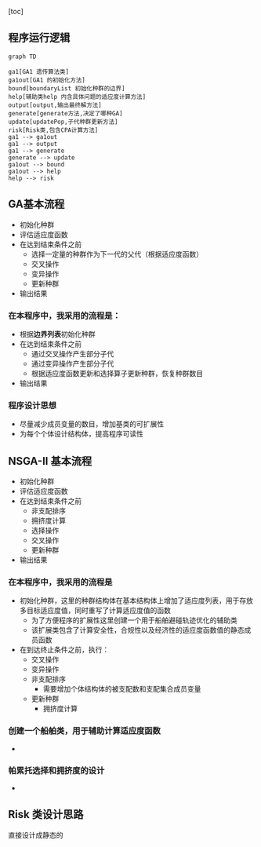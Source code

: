 

[toc]

## 程序运行逻辑

```mermaid
graph TD

ga1[GA1 遗传算法类]
ga1out[GA1 的初始化方法]
bound[boundaryList 初始化种群的边界]
help[辅助类help 内含具体问题的适应度计算方法]
output[output,输出最终解方法]
generate[generate方法,决定了哪种GA]
update[updatePop,子代种群更新方法]
risk[Risk类,包含CPA计算方法]
ga1 --> ga1out
ga1 --> output
ga1 --> generate
generate --> update
ga1out --> bound
ga1out --> help
help --> risk
```







## GA基本流程

- 初始化种群
- 评估适应度函数
- 在达到结束条件之前
  - 选择一定量的种群作为下一代的父代（根据适应度函数）
  - 交叉操作
  - 变异操作
  - 更新种群
- 输出结果


### 在本程序中，我采用的流程是：
- 根据**边界列表**初始化种群
- 在达到结束条件之前
  - 通过交叉操作产生部分子代
  - 通过变异操作产生部分子代
  - 根据适应度函数更新和选择算子更新种群，恢复种群数目
- 输出结果

### 程序设计思想
- 尽量减少成员变量的数目，增加基类的可扩展性
- 为每个个体设计结构体，提高程序可读性

## NSGA-II 基本流程
- 初始化种群
- 评估适应度函数
- 在达到结束条件之前
  - 非支配排序
  - 拥挤度计算
  - 选择操作
  - 交叉操作
  - 更新种群
- 输出结果

### 在本程序中，我采用的流程是
- 初始化种群，这里的种群结构体在基本结构体上增加了适应度列表，用于存放多目标适应度值，同时重写了计算适应度值的函数
  - 为了方便程序的扩展性这里创建一个用于船舶避碰轨迹优化的辅助类
  - 该扩展类包含了计算安全性，合规性以及经济性的适应度函数值的静态成员函数
- 在到达终止条件之前，执行：
  - 交叉操作
  - 变异操作
  - 非支配排序
    - 需要增加个体结构体的被支配数和支配集合成员变量
  - 更新种群
    - 拥挤度计算

### 创建一个船舶类，用于辅助计算适应度函数

- 
### 帕累托选择和拥挤度的设计
- 

## Risk 类设计思路

直接设计成静态的